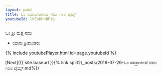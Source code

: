 ```yaml
---
layout: post
title: ಓಂ ಮಹಾಭೋಗಾಯ ನಮಃ ೧೦೮ ಟೈಮ್ಸ್
youtubeId: lbEsDhnBFig
---
```

 
 
 ಓಂ ಶ್ರೀ ಮತ್ತೆ ನಮಃ  
 
 -  ಯಾರು ಶ್ರೀಮಂತರು 
 
  
 
  
 
 
 
 
 
 


{% include youtubePlayer.html id=page.youtubeId %}
 
[Next]({{ site.baseurl }}{% link  split2/_posts/2016-07-26-ಓಂ ಸಹಸ್ರಾರ್ಚಿಷೆ ನಮಃ ೧೦೮ ಟೈಮ್ಸ್.md%})
 
